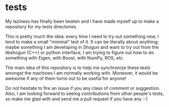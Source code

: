 tests
=====

My laziness has finally been beaten and I have made myself up to make a repository
for my tests directories.

This is pretty much the idea: every time I need to try out something new, I tend
to make a small "minimal" test of it. It can be literally about anything; maybe
something I am developing in Shogun and want to try out from the libshogun (C++)
or python interface, I am trying to figure out how to do something with Eigen,
with Boost, with NumPy, ROS, etc.

The main idea of this repository is to help me synchronize these tests amongst the
machines I am normally working with. Moreover, it would be awesome if any of them
turns out to be useful for anyone!

Do not hesitate to fire an issue if you any class of comment or suggestion.
Also, I am looking forward to seeing contributions from other people's tests, so
make me glad with and send me a pull request if you have any :-)
